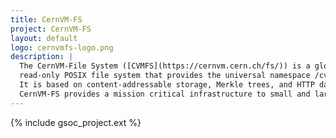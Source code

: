 ```yaml
---
title: CernVM-FS
project: CernVM-FS
layout: default
logo: cernvmfs-logo.png
description: |
  The CernVM-File System ([CVMFS](https://cernvm.cern.ch/fs/)) is a global,
  read-only POSIX file system that provides the universal namespace /cvmfs.
  It is based on content-addressable storage, Merkle trees, and HTTP data transport.
  CernVM-FS provides a mission critical infrastructure to small and large HEP collaborations.
---
```



{% include gsoc_project.ext %}
